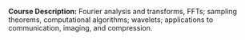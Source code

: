 **Course Description:** Fourier analysis and transforms, FFTs; sampling theorems, computational algorithms; wavelets; applications to communication, imaging, and compression.